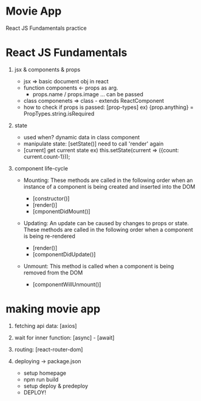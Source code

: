 # Movie App

React JS Fundamentals practice

# React JS Fundamentals

1. jsx & components & props
    - jsx => basic document obj in react
    - function components <- props as arg. 
        - props.name / props.image ... can be passed
    - class componenets => class - extends ReactComponent

    * how to check if props is passed: [prop-types]
        ex) {prop.anything} = PropTypes.string.isRequired

2. state
    - used when? dynamic data in class component
    * manipulate state: [setState()]
        need to call 'render' again
    - [current] get current state
        ex) this.setState(current => ({count: current.count-1}));

3. component life-cycle
    - Mounting: These methods are called in the following order when an instance of a component is being created and inserted into the DOM
        - [constructor()]
        - [render()]
        - [cmponentDidMount()]

    - Updating: An update can be caused by changes to props or state. These methods are called in the following order when a component is being re-rendered
        - [render()]
        - [componentDidUpdate()]
    
    - Unmount: This method is called when a component is being removed from the DOM
        - [componentWillUnmount()]

# making movie app

1. fetching api data: [axios]

2. wait for inner function: [async] - [await]

3. routing: [react-router-dom]

4. deploying -> package.json
    - setup homepage
    - npm run build
    - setup deploy & predeploy
    - DEPLOY!
